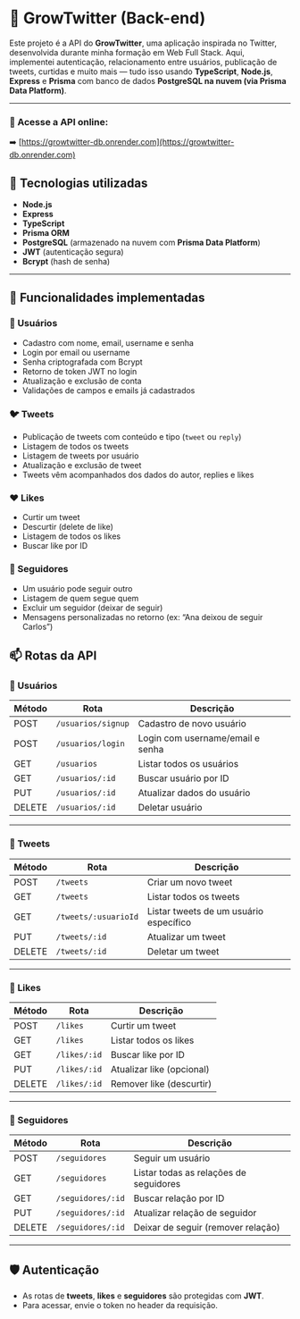 # 📱 GrowTwitter (Back-end)

Este projeto é a API do **GrowTwitter**, uma aplicação inspirada no Twitter, desenvolvida durante minha formação em Web Full Stack. Aqui, implementei autenticação, relacionamento entre usuários, publicação de tweets, curtidas e muito mais — tudo isso usando **TypeScript**, **Node.js**, **Express** e **Prisma** com banco de dados **PostgreSQL na nuvem (via Prisma Data Platform)**.

---

### 🔗 Acesse a API online:
➡️ [https://growtwitter-db.onrender.com](https://growtwitter-db.onrender.com)

## 🚀 Tecnologias utilizadas

- **Node.js**
- **Express**
- **TypeScript**
- **Prisma ORM**
- **PostgreSQL** (armazenado na nuvem com **Prisma Data Platform**)
- **JWT** (autenticação segura)
- **Bcrypt** (hash de senha)

---

## 🔐 Funcionalidades implementadas

### 👥 Usuários
- Cadastro com nome, email, username e senha
- Login por email ou username
- Senha criptografada com Bcrypt
- Retorno de token JWT no login
- Atualização e exclusão de conta
- Validações de campos e emails já cadastrados

### 🐦 Tweets
- Publicação de tweets com conteúdo e tipo (`tweet` ou `reply`)
- Listagem de todos os tweets
- Listagem de tweets por usuário
- Atualização e exclusão de tweet
- Tweets vêm acompanhados dos dados do autor, replies e likes

### ❤️ Likes
- Curtir um tweet
- Descurtir (delete de like)
- Listagem de todos os likes
- Buscar like por ID

### 🤝 Seguidores
- Um usuário pode seguir outro
- Listagem de quem segue quem
- Excluir um seguidor (deixar de seguir)
- Mensagens personalizadas no retorno (ex: “Ana deixou de seguir Carlos”)

## 📫 Rotas da API

### 🔹 Usuários

| Método | Rota                  | Descrição                          |
|--------|-----------------------|-------------------------------------|
| POST   | `/usuarios/signup`    | Cadastro de novo usuário            |
| POST   | `/usuarios/login`     | Login com username/email e senha    |
| GET    | `/usuarios`           | Listar todos os usuários            |
| GET    | `/usuarios/:id`       | Buscar usuário por ID               |
| PUT    | `/usuarios/:id`       | Atualizar dados do usuário          |
| DELETE | `/usuarios/:id`       | Deletar usuário                     |

---

### 🔹 Tweets

| Método | Rota                  | Descrição                            |
|--------|-----------------------|----------------------------------------|
| POST   | `/tweets`             | Criar um novo tweet                    |
| GET    | `/tweets`             | Listar todos os tweets                 |
| GET    | `/tweets/:usuarioId`  | Listar tweets de um usuário específico|
| PUT    | `/tweets/:id`         | Atualizar um tweet                     |
| DELETE | `/tweets/:id`         | Deletar um tweet                       |

---

### 🔹 Likes

| Método | Rota           | Descrição                        |
|--------|----------------|----------------------------------|
| POST   | `/likes`       | Curtir um tweet                  |
| GET    | `/likes`       | Listar todos os likes            |
| GET    | `/likes/:id`   | Buscar like por ID               |
| PUT    | `/likes/:id`   | Atualizar like (opcional)        |
| DELETE | `/likes/:id`   | Remover like (descurtir)         |

---

### 🔹 Seguidores

| Método | Rota               | Descrição                                |
|--------|--------------------|--------------------------------------------|
| POST   | `/seguidores`      | Seguir um usuário                         |
| GET    | `/seguidores`      | Listar todas as relações de seguidores    |
| GET    | `/seguidores/:id`  | Buscar relação por ID                     |
| PUT    | `/seguidores/:id`  | Atualizar relação de seguidor             |
| DELETE | `/seguidores/:id`  | Deixar de seguir (remover relação)        |

---

## 🛡️ Autenticação

- As rotas de **tweets**, **likes** e **seguidores** são protegidas com **JWT**.
- Para acessar, envie o token no header da requisição.
